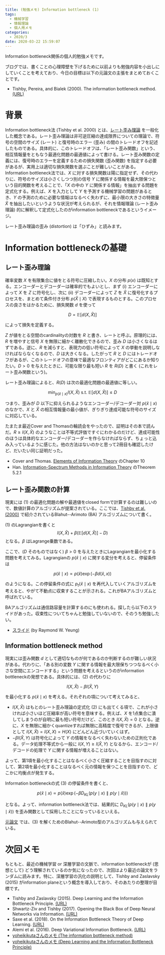 ```yaml
---
title: (勉強メモ) Information bottleneck (1)
tags:
  - 機械学習
  - 情報理論
  - 個人用メモ
categories:
  - 2020/3
date: 2020-03-22 15:59:07
---
```


Information bottleneck関係の個人的勉強メモです。

ブログでは、書くことの心理障壁を下げるために以前よりも勉強内容を小出しにしていくことを考えており、今日の目標は以下の元論文の主張をまとめておくことです。

- Tishby, Pereira, and Bialek (2000). The information bottleneck method. [(URL)](https://arxiv.org/abs/physics/0004057)

# 背景

Information bottleneck法 (Tishby et al. 2000) とは、[レート歪み理論](https://en.wikipedia.org/wiki/Rate%E2%80%93distortion_theory) を一般化した概念である。レート歪み理論は非可逆圧縮の達成限界についての理論で、符号の空間のサイズ (レート) と復号時のエラー (歪み) の間のトレードオフを記述したものである。具体的に、このトレードオフは、「レート歪み関数」という、相互情報量をともなう最適化問題の最適値によって書ける。レート歪み関数の定義には、復号時のエラーを定義するための損失関数 (歪み関数) を指定する必要があるが、実用上は適切な損失関数を選ぶことが難しいことがある。Information bottleneck法では、$X$ に対する損失関数は陽に指定せず、その代わりに、符号のサイズは小さくしつつ別の信号 $Y$ に関係する情報を最大限保つという目的関数を考えることで、「$X$ の中の $Y$ に関係する情報」を抽出する問題を定式化する。例えば、$X$ を入力として $Y$ を予測する機械学習の問題があるとき、$Y$ の予測のために必要な情報はなるべく失わずに、最小限の大きさの特徴量 $\hat{X}$ を抽出したいというような状況が考えられるが、それを情報理論 (レート歪み理論) 的に解釈して定式化したのがinformation bottleneckであるというイメージ。

レート歪み理論の歪み (distortion) は「ひずみ」と読みます。

# Information bottleneckの基礎

## レート歪み理論

確率変数 $X$ を有限集合に値をとる符号に圧縮したい。$X$ の分布 $p(x)$ は既知とする。エンコーダーとデコーダーは確率的でもよいとし、まず (i) エンコーダーによって $X$ を $Z$ に符号化し、次に (ii) デコーダーによって $Z$ を $\hat{X}$ に復号化するプロセスを、まとめて条件付き分布 $p(\hat{X} \mid X)$ で表現するものとする。このプロセスの良さをはかるために、損失関数 $d$ を使って

$$
    D = \mathbb{E} [d(X, \hat{X})]
$$

によって損失を定義する。

$Z$ が値をとる空間のcardinalityの対数を $R$ と書き、レートと呼ぶ。原理的には、$R$ を増やすと信号 $X$ を無限に細かく離散化できるので、歪み $D$ は小さくなるはずである。逆に、$R$ を減らすと、表現力の低い符号によって $X$ の挙動を説明しなければならなくなるので、$D$ は大きくなる。したがって $R$ と $D$ にはトレードオフがあるが、このトレードオフの意味で最適なフロンティアがどこにあるか知りたい。$D > 0$ を与えたときに、可能な限り最も短い $R$ を $R(D)$ と書く (これをレート歪み関数という)。

レート歪み理論によると、$R(D)$ は次の最適化問題の最適値に等しい。

$$
    \min_{p(\hat{x} \mid x)} I(X, \hat{X})
    \text{ s.t. } \mathbb{E} [d(X, \hat{X})] \leq D
    \tag{1}
$$

つまり、歪みが $D$ 以下に抑えられるようなエンコーダー/デコーダー対 $p(\hat{x} \mid x)$ のなかで、$X$ と $\hat{X}$ の相互情報量の最小値が、ぎりぎり達成可能な符号のサイズに対応している。

たまたま最近Cover and Thomasの輪読会をやったので、証明はその本で読んだ。$R \geq I(X, \hat{X})$ のようなことは不等式評価ですぐにわかるのだけど、達成可能性のほうは具体的なエンコーダー/デコーダーを作らなければならず、ちょっと込み入っているように感じた。他の方法はないのかと思って2冊目も確認したけど、だいたい同じ証明だった。

- Cover and Thomas. [Elements of Information Theory](https://www.amazon.co.jp/dp/0471241954/ref=cm_sw_r_tw_dp_U_x_2hZDEb19PR3PV) のChapter 10
- Han. [Information-Spectrum Methods in Information Theory](https://www.amazon.co.jp/Information-Spectrum-Information-Stochastic-Modelling-Probability/dp/3642078125) のTheorem 5.2.1

## レート歪み関数の計算

現実には (1) の最適化問題の解や最適値をclosed formで計算するのは難しいので、数値計算のアルゴリズムが提案されている。ここでは、[Tishby et al. (2000)](https://arxiv.org/abs/physics/0004057) で紹介されているBlahut--Arimoto (BA) アルゴリズムについて書く。

(1) のLagrangianを書くと
$$
    I(X, \hat{X}) + \beta (\mathbb{E} [d(X, \hat{X})] - D)
    \tag{2}
$$
となる。$\beta$ はLagrange乗数である。

ここで、($D$ そのものではなく) $\beta > 0$ を与えたときにLagrangianを最小化する問題を考えてみる。Lagrangianの $p(\hat{x} \mid x)$ に関する変分を考えると、停留条件は

$$
    p(\hat{x} \mid x) \propto p(\hat{x}) \exp( - \beta d(\hat{x}, x))
$$

のようになる。この停留条件の式に $p_t(\hat{x} \mid x)$ を再代入していくアルゴリズムを考えると、やがて不動点に収束することが示される。これがBAアルゴリズムと呼ばれている。

BAアルゴリズムは通信路容量を計算するのにも使われる。探したら以下のスライドがあった。収束性についてちゃんと勉強していないので、そのうち勉強したい。

- [スライド](http://www.inc.cuhk.edu.hk/InformationTheory/files/Abridged/Ch_9.pdf) (by Raymond W. Yeung)

## Information bottleneck method

現実には歪み関数 $d$ として適切なものが何であるのか判断するのが難しい状況がある。代わりに、「ある別の変数 $Y$ に関する情報を最大限保ちつつなるべく小さな空間にエンコードする」という問題を考えるというのがinformation bottleneckの発想である。具体的には、(2) の代わりに

$$
    I(X, \hat{X}) - \beta I(\hat{X}, Y)
    \tag{3}
$$

を最小化する $p(\hat{x} \mid x)$ を考える。それぞれの項について考えてみると、

- $I(X, \hat{X})$ はもとのレート歪み理論の定式化 (2) にも出てくる項で、これが小さければ小さいほど圧縮率が高い符号を意味する。例えば、$X$ を1点集合に潰してしまうのが自明に最も短い符号だけど、このとき $I(X, \hat{X}) = 0$ となる。逆に、$X$ を無限に細かくquantizeすれば無限に高精度で復号できるが、上限値として $I(X, \hat{X}) = I(X, X) = H(X)$ にどんどん近づいていくはず。
- $- \beta I(\hat{X}, Y)$ は符号化によって $Y$ の情報をなるべく失わないための正則化である。データ処理不等式から一般に $I(X, Y) \geq I(\hat{X}, Y)$ となるから、エンコード/デコードの処理で $Y$ に関する情報が増えることはない。

よって、第1項を最小化することはなるべく小さく圧縮することを目指すのに対して、第2項を最小化することはなるべく元の情報を保つことを目指すので、どこかに均衡点が発生する。

Information bottleneckの式 (3) の停留条件を書くと、

$$
    p(\hat{x} \mid x) \propto p(\hat{x}) \exp( - \beta D_{KL}(p(y \mid x) \parallel p(y \mid \hat{x})))
$$

となる。よって、information bottleneck法では、結果的に $D_{KL}(p(y \mid x) \parallel p(y \mid \hat{x}))$ を歪み関数として採用したことになっているといえる。

[元論文](https://arxiv.org/abs/physics/0004057) では、(3) を解くためのBlahut--Arimoto型のアルゴリズムも与えられている。

# 次回メモ

もともと、最近の機械学習 or 深層学習の文脈で、information bottleneckが (思想として) どう理解されているのか気になったので、次回はより最近の論文をランダムに読みます。特に、深層学習の汎化の説明として、Tishby and Zaslavsky (2015) がinformation planeという概念を導入しており、そのあたりの整理が目標です。

- Tishby and Zaslavsky (2015). Deep Learning and the Information Bottleneck Principle. [(URL)](https://arxiv.org/abs/1503.02406)
- Shwartz-Ziv and Tishby (2017). Opening the Black Box of Deep Neural Networks via Information. [(URL)](https://arxiv.org/abs/1703.00810)
- Saxe et al. (2018). On the Information Bottleneck Theory of Deep Learning. [(URL)](https://openreview.net/forum?id=ry_WPG-A-)
- Alemi et al. (2016). Deep Variational Information Bottleneck. [(URL)](https://arxiv.org/abs/1612.00410)
- [yoheikikutaさんのメモ (The information bottleneck method)](https://github.com/yoheikikuta/paper-reading/issues/28)
- [yoheikikutaさんのメモ (Deep Learning and the Information Bottleneck Principle)](https://github.com/yoheikikuta/paper-reading/issues/26)

